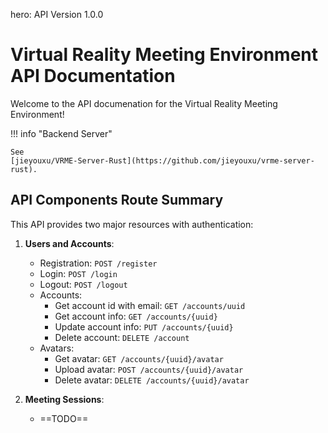 hero: API Version 1.0.0

# Virtual Reality Meeting Environment API Documentation

Welcome to the API documenation for the Virtual Reality Meeting Environment!

!!! info "Backend Server"

	See
	[jieyouxu/VRME-Server-Rust](https://github.com/jieyouxu/vrme-server-rust).

## API Components Route Summary

This API provides two major resources with authentication:

1. **Users and Accounts**:

	- Registration: `POST /register`
	- Login: `POST /login`
	- Logout: `POST /logout`
	- Accounts:
		- Get account id with email: `GET /accounts/uuid`
		- Get account info: `GET /accounts/{uuid}`
		- Update account info: `PUT /accounts/{uuid}`
		- Delete account: `DELETE /account`
	- Avatars:
		- Get avatar: `GET /accounts/{uuid}/avatar`
		- Upload avatar: `POST /accounts/{uuid}/avatar`
		- Delete avatar: `DELETE /accounts/{uuid}/avatar`

2. **Meeting Sessions**:

	- ==TODO==
